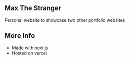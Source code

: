 ## Max The Stranger

Personal website to showcase two other portfolio websites

## More Info

- Made with next js
- Hosted on vercel
